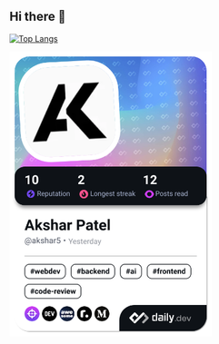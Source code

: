 ## Hi there 👋

<!-- [![Akshar's GitHub stats](https://github-readme-stats-ten-ecru-31.vercel.app/api?username=AksharP5)](https://github.com/AksharP5/github-readme-stats) -->
[![Top Langs](https://github-readme-stats-ten-ecru-31.vercel.app/api/top-langs/?username=AksharP5&layout=donut-vertical)](https://github.com/AksharP5/github-readme-stats)

<a href="https://app.daily.dev/akshar5"><img src="./devcard.png" width="356" alt="Akshar's Dev Card"/></a>
